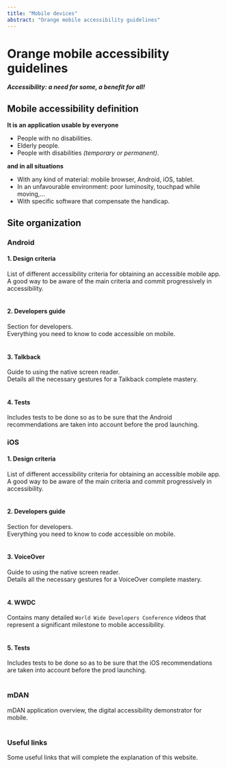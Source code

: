 ```yaml
---
title: "Mobile devices"
abstract: "Orange mobile accessibility guidelines"
---
```


# Orange mobile accessibility guidelines

***Accessibility: a need for some, a benefit for all!***

## Mobile accessibility definition
**It is an application usable by everyone**

- People with no disabilities.
- Elderly people.
- People with disabilities *(temporary or permanent)*.

**and in all situations**

- With any kind of material: mobile browser, Android, iOS, tablet.
- In an unfavourable environment: poor luminosity, touchpad while moving,...
- With specific software that compensate the handicap.

## Site organization

### Android
#### 1. Design criteria
List of different accessibility criteria for obtaining an accessible mobile app.
<br>A good way to be aware of the main criteria and commit progressively in accessibility. 
<br><br>

#### 2. Developers guide
Section for developers.
<br>Everything you need to know to code accessible on mobile.
<br><br>

#### 3. Talkback
Guide to using the native screen reader.
<br>Details all the necessary gestures for a Talkback complete mastery.
<br><br>

#### 4. Tests
Includes tests to be done so as to be sure that the Android recommendations are taken into account before the prod launching.

### iOS
#### 1. Design criteria
List of different accessibility criteria for obtaining an accessible mobile app.
<br>A good way to be aware of the main criteria and commit progressively in accessibility. 
<br><br>
#### 2. Developers guide
Section for developers.
<br>Everything you need to know to code accessible on mobile.
<br><br>
#### 3. VoiceOver
Guide to using the native screen reader.
<br>Details all the necessary gestures for a VoiceOver complete mastery.
<br><br>
#### 4. WWDC
Contains many detailed `World Wide Developers Conference` videos that represent a significant milestone to mobile accessibility.
<br><br>
#### 5. Tests
Includes tests to be done so as to be sure that the iOS recommendations are taken into account before the prod launching.
<br><br>
### mDAN
mDAN application overview, the digital accessibility demonstrator for mobile.
<br><br>
### Useful links
Some useful links that will complete the explanation of this website.
